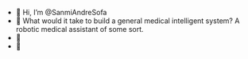 - 👋 Hi, I’m @SanmiAndreSofa
- 👀 What would it take to build a general medical intelligent system? A robotic medical assistant of some sort.
- 🌱 
- 💞️

<!---
SanmiAndreSofa/SanmiAndreSofa is a ✨ special ✨ repository because its `README.md` (this file) appears on your GitHub profile.
You can click the Preview link to take a look at your changes.
--->
